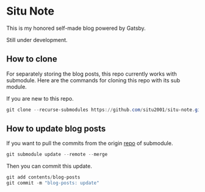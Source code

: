 # Situ Note

This is my honored self-made blog powered by Gatsby.

Still under development.

## How to clone

For separately storing the blog posts, this repo currently works with submodule. Here are the commands for cloning this repo with its sub module.

If you are new to this repo.

```powershell
git clone --recurse-submodules https://github.com/situ2001/situ-note.git
```

## How to update blog posts

If you want to pull the commits from the origin [repo](https://github.com/situ2001/blog-posts) of submodule.

```powershell
git submodule update --remote --merge
```

Then you can commit this update.

```powershell
git add contents/blog-posts
git commit -m "blog-posts: update"
```
